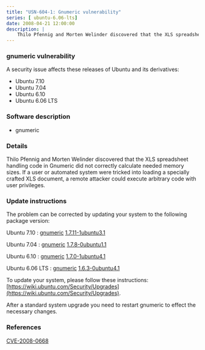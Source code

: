```yaml
---
title: "USN-604-1: Gnumeric vulnerability"
series: [ ubuntu-6.06-lts]
date: 2008-04-21 12:00:00
description: |
    Thilo Pfennig and Morten Welinder discovered that the XLS spreadsheet handling code in Gnumeric did not correctly calculate needed memory sizes. If a user or automated system were tricked into loading a specially crafted XLS document, a remote attacker could execute arbitrary code with user privileges. 
--- 
```

 
### gnumeric vulnerability

A security issue affects these releases of Ubuntu and its derivatives:

* Ubuntu 7.10
* Ubuntu 7.04
* Ubuntu 6.10
* Ubuntu 6.06 LTS

### Software description

* gnumeric 

### Details

Thilo Pfennig and Morten Welinder discovered that the XLS spreadsheet handling code in Gnumeric did not correctly calculate needed memory sizes. If a user or automated system were tricked into loading a specially crafted XLS document, a remote attacker could execute arbitrary code with user privileges. 

### Update instructions

The problem can be corrected by updating your system to the following package version:

Ubuntu 7.10
 : [gnumeric](https://launchpad.net/ubuntu/+source/gnumeric) <span> [1.7.11-1ubuntu3.1](https://launchpad.net/ubuntu/+source/gnumeric/1.7.11-1ubuntu3.1) </span> 

Ubuntu 7.04
 : [gnumeric](https://launchpad.net/ubuntu/+source/gnumeric) <span> [1.7.8-0ubuntu1.1](https://launchpad.net/ubuntu/+source/gnumeric/1.7.8-0ubuntu1.1) </span> 

Ubuntu 6.10
 : [gnumeric](https://launchpad.net/ubuntu/+source/gnumeric) <span> [1.7.0-1ubuntu4.1](https://launchpad.net/ubuntu/+source/gnumeric/1.7.0-1ubuntu4.1) </span> 

Ubuntu 6.06 LTS
 : [gnumeric](https://launchpad.net/ubuntu/+source/gnumeric) <span> [1.6.3-0ubuntu4.1](https://launchpad.net/ubuntu/+source/gnumeric/1.6.3-0ubuntu4.1) </span> 

To update your system, please follow these instructions: [https://wiki.ubuntu.com/Security/Upgrades](https://wiki.ubuntu.com/Security/Upgrades).

After a standard system upgrade you need to restart gnumeric to effect the necessary changes. 

### References

 [CVE-2008-0668](http://people.ubuntu.com/~ubuntu-security/cve/CVE-2008-0668)
 
